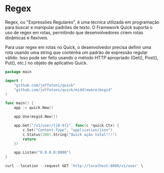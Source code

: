 # Regex

Regex, ou "Expressões Regulares", é uma técnica utilizada em programação para buscar e manipular padrões de texto. O Framework Quick suporta o uso de regex em rotas, permitindo que desenvolvedores criem rotas dinâmicas e flexíveis.

Para usar regex em rotas no Quick, o desenvolvedor precisa definir uma rota usando uma string que contenha um padrão de expressão regular válido. Isso pode ser feito usando o método HTTP apropriado (Get(), Post(), Put(), etc.) no objeto de aplicativo Quick.

```go
package main

import (
	"github.com/jeffotoni/quick"
	"github.com/jeffotoni/quick/middleware/msgid"
)

func main() {
	app := quick.New()

	app.Use(msgid.New())

	app.Get("/v1/user/{[0-9]}", func(c *quick.Ctx) {
		c.Set("Content-Type", "application/json")
		c.Status(200).String("Quick ação total!!!")
		return
	})

	app.Listen("0.0.0.0:8080")
}
```
```go
curl --location --request GET 'http://localhost:8080/v1/user' \
```